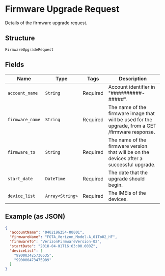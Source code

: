 
# Firmware Upgrade Request

Details of the firmware upgrade request.

## Structure

`FirmwareUpgradeRequest`

## Fields

| Name | Type | Tags | Description |
|  --- | --- | --- | --- |
| `account_name` | `String` | Required | Account identifier in "##########-#####". |
| `firmware_name` | `String` | Required | The name of the firmware image that will be used for the upgrade, from a GET /firmware response. |
| `firmware_to` | `String` | Required | The name of the firmware version that will be on the devices after a successful upgrade. |
| `start_date` | `DateTime` | Required | The date that the upgrade should begin. |
| `device_list` | `Array<String>` | Required | The IMEIs of the devices. |

## Example (as JSON)

```json
{
  "accountName": "0402196254-00001",
  "firmwareName": "FOTA_Verizon_Model-A_01To02_HF",
  "firmwareTo": "VerizonFirmwareVersion-02",
  "startDate": "2018-04-01T16:03:00.000Z",
  "deviceList": [
    "990003425730535",
    "990000473475989"
  ]
}
```

